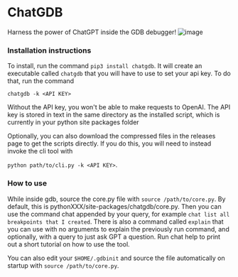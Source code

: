 # ChatGDB
Harness the power of ChatGPT inside the GDB debugger!
![image](https://user-images.githubusercontent.com/55164602/229982475-9a9724fe-91d0-48a4-aa3b-85bfc38edafa.png)


### Installation instructions
To install, run the command ```pip3 install chatgdb```. It will create an executable called
```chatgdb``` that you will have to use to set your api key. To do that, run the command

```chatgdb -k <API KEY> ```

Without the API key, you won't be able to make requests to OpenAI. The API key is stored in
text in the same directory as the installed script, which is currently in your python site packages
folder

Optionally, you can also download the compressed files in the releases page to get the scripts directly.
If you do this, you will need to instead invoke the cli tool with 

```python path/to/cli.py -k <API KEY>```.


### How to use
While inside gdb, source the core.py file with ```source /path/to/core.py```. By default, this is pythonXXX/site-packages/chatgdb/core.py.  Then you can use the command chat appended by your query, for example ```chat list all breakpoints that I created```. There is also a command called ```explain``` that you can use with no arguments to explain the previously run command, and optionally, with a query to just ask GPT a question. Run chat help to print out a short tutorial on how to use the tool.

You can also edit your ```$HOME/.gdbinit``` and source the file automatically on startup with
```source /path/to/core.py```.
